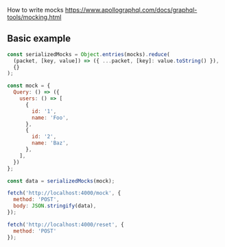 How to write mocks
https://www.apollographql.com/docs/graphql-tools/mocking.html

## Basic example

```js
const serializedMocks = Object.entries(mocks).reduce(
  (packet, [key, value]) => ({ ...packet, [key]: value.toString() }),
  {}
);

const mock = {
  Query: () => ({
    users: () => [
      {
        id: '1',
        name: 'Foo',
      },
      {
        id: '2',
        name: 'Baz',
      },
    ],
  })
};

const data = serializedMocks(mock);

fetch('http://localhost:4000/mock', {
  method: 'POST',
  body: JSON.stringify(data),
});

fetch('http://localhost:4000/reset', {
  method: 'POST'
});
```
